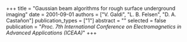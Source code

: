 +++
title = "Gaussian beam algorithms for rough surface underground imaging"
date = 2001-09-01
authors = ["V. Galdi", "L. B. Felsen", "D. A. Castañon"]
publication_types = ["1"]
abstract = ""
selected = false
publication = "*Proc. 7th International Conference on Electromagnetics in Advanced Applications (ICEAA)*"
+++

